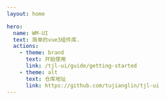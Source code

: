 ```yaml
---
layout: home

hero:
  name: WM-UI
  text: 简单的vue3组件库.
  actions:
    - theme: brand
      text: 开始使用
      link: /tjl-ui/guide/getting-started
    - theme: alt
      text: 仓库地址
      link: https://github.com/tujianglin/tjl-ui
---
```

